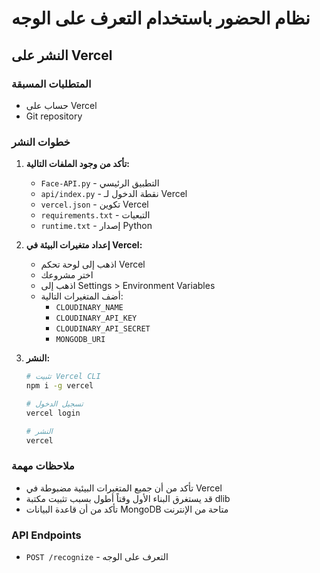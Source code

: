 # نظام الحضور باستخدام التعرف على الوجه

## النشر على Vercel

### المتطلبات المسبقة

- حساب على Vercel
- Git repository

### خطوات النشر

1. **تأكد من وجود الملفات التالية:**

   - `Face-API.py` - التطبيق الرئيسي
   - `api/index.py` - نقطة الدخول لـ Vercel
   - `vercel.json` - تكوين Vercel
   - `requirements.txt` - التبعيات
   - `runtime.txt` - إصدار Python

2. **إعداد متغيرات البيئة في Vercel:**

   - اذهب إلى لوحة تحكم Vercel
   - اختر مشروعك
   - اذهب إلى Settings > Environment Variables
   - أضف المتغيرات التالية:
     - `CLOUDINARY_NAME`
     - `CLOUDINARY_API_KEY`
     - `CLOUDINARY_API_SECRET`
     - `MONGODB_URI`

3. **النشر:**

   ```bash
   # تثبيت Vercel CLI
   npm i -g vercel

   # تسجيل الدخول
   vercel login

   # النشر
   vercel
   ```

### ملاحظات مهمة

- تأكد من أن جميع المتغيرات البيئية مضبوطة في Vercel
- قد يستغرق البناء الأول وقتاً أطول بسبب تثبيت مكتبة dlib
- تأكد من أن قاعدة البيانات MongoDB متاحة من الإنترنت

### API Endpoints

- `POST /recognize` - التعرف على الوجه
